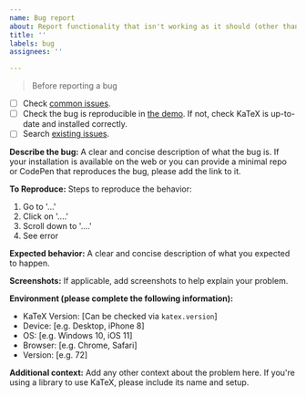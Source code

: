 ```yaml
---
name: Bug report
about: Report functionality that isn't working as it should (other than just poor rendering)
title: ''
labels: bug
assignees: ''

---
```


> Before reporting a bug
- [ ] Check [common issues](https://katex.org/docs/issues.html).
- [ ] Check the bug is reproducible in [the demo](https://katex.org). If not, check KaTeX is up-to-date and installed correctly.
- [ ] Search [existing issues](https://github.com/KaTeX/KaTeX/issues).

**Describe the bug:**
A clear and concise description of what the bug is. If your installation is available on the web or you can provide a minimal repo or CodePen that reproduces the bug, please add the link to it.

**To Reproduce:**
Steps to reproduce the behavior:
1. Go to '...'
2. Click on '....'
3. Scroll down to '....'
4. See error

**Expected behavior:**
A clear and concise description of what you expected to happen.

**Screenshots:**
If applicable, add screenshots to help explain your problem.

**Environment (please complete the following information):**
 - KaTeX Version: [Can be checked via `katex.version`]
 - Device: [e.g. Desktop, iPhone 8]
 - OS: [e.g. Windows 10, iOS 11]
 - Browser: [e.g. Chrome, Safari]
 - Version: [e.g. 72]

**Additional context:**
Add any other context about the problem here. If you're using a library to use KaTeX, please include its name and setup.
